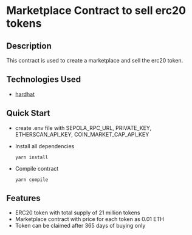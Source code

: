 # Marketplace Contract to sell erc20 tokens

## Description

This contract is used to create a marketplace and sell the erc20 token.

## Technologies Used

-   [hardhat](https://hardhat.org/docs)

## Quick Start

-   create .env file with SEPOLA_RPC_URL, PRIVATE_KEY, ETHERSCAN_API_KEY, COIN_MARKET_CAP_API_KEY

-   Install all dependencies

    `yarn install`

-   Compile contract

    `yarn compile`

## Features

-   ERC20 token with total supply of 21 million tokens
-   Marketplace contract with price for each token as 0.01 ETH
-   Token can be claimed after 365 days of buying only
